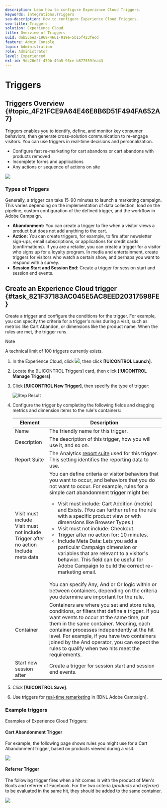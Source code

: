 ```yaml
---
description: Lean how to configure Experience Cloud Triggers.
keywords: integrations;Triggers
seo-description: How to configure Experience Cloud Triggers.
seo-title: Triggers
solution: Experience Cloud
title: Overview of Triggers 
uuid: dab536e3-1969-4661-919e-5b15f423fecd
feature: Admin Console
topic: Administration
role: Administrator
level: Experienced
exl-id: 9dc26e2f-479b-49a5-93ce-b877559fea43
---
```

# Triggers

## Triggers Overview {#topic_4F21FCE9A64E46E8B6D51F494FA652A7}

Triggers enables you to identify, define, and monitor key consumer behaviors, then generate cross-solution communication to re-engage visitors. You can use triggers in real-time decisions and personalization.

* Configure fast re-marketing for cart abandons or cart abandons with products removed
* Incomplete forms and applications
* Any actions or sequence of actions on site

![](assets/trigger-abandonment-2.png)

### Types of Triggers

Generally, a trigger can take 15-90 minutes to launch a marketing campaign. This varies depending on the implementation of data collection, load on the pipeline, custom configuration of the defined trigger, and the workflow in Adobe Campaign.

* **Abandonment:** You can create a trigger to fire when a visitor views a product but does not add anything to the cart.
* **Action:** You can create triggers, for example, to fire after newsletter sign-ups, email subscriptions, or applications for credit cards (confirmations). If you are a retailer, you can create a trigger for a visitor who signs up for a loyalty program. In media and entertainment, create triggers for visitors who watch a certain show, and perhaps you want to respond with a survey.
* **Session Start and Session End:** Create a trigger for session start and session end events.

## Create an Experience Cloud trigger {#task_821F37183AC045E5AC8EED20317598FE}

Create a trigger and configure the conditions for the trigger. For example, you can specify the criteria for a trigger's rules during a visit, such as metrics like Cart Abandon, or dimensions like the product name. When the rules are met, the trigger runs.

>[!NOTE]
>
>A technical limit of 100 triggers currently exists.

1. In the Experience Cloud, click ![](assets/menu-icon.png), then click **[!UICONTROL Launch]**.
2. Locate the [!UICONTROL Triggers] card, then click **[!UICONTROL Manage Triggers]**.
3. Click **[!UICONTROL New Trigger]**, then specify the type of trigger:

   ![Step Result](assets/add-trigger.png)

4. Configure the trigger by completing the following fields and dragging metrics and dimension items to the rule's containers:

    | Element | Description |
    |--- |--- |
    |Name|The friendly name for this trigger.|
    |Description|The description of this trigger, how you will use it, and so on.|
    |Report Suite|The Analytics [report suite](https://docs.adobe.com/content/help/en/analytics/implementation/analytics-basics/ref-reports-report-suites.html) used for this trigger. This setting identifies the reporting data to use.|
    |Visit must include<br>Visit must not include<br>Trigger after no action<br>Include meta data|You can define criteria or visitor behaviors that you want to occur, and behaviors that you do not want to occur.  For example, rules for a simple cart abandonment trigger might be:<ul><li>Visit must include:  Cart Addition (metric) and  Exists. (You can further refine the rule with a specific product view or with dimensions like Browser Types.)</li><li>Visit must not include:  Checkout.</li><li>Trigger after no action for:  10 minutes.</li><li>Include Meta Data: Lets you add a particular Campaign dimension or variables that are relevant to a visitor's behavior. This field can be useful for Adobe Campaign to build the correct re-marketing email.</li></ul><br>You can specify  Any,  And or  Or logic within or between containers, depending on the criteria you determine are important for the rule.|
    |Container|Containers are where you set and store rules, conditions, or filters that define a trigger. If you want events to occur at the same time, put them in the same container. Meaning, each container processes independently at the hit level.  For example, if you have two containers joined by the  And operator, you can expect the rules to qualify when two hits meet the requirements.|
    |Start new session after|Create a trigger for session start and session end events.|

5. Click **[!UICONTROL Save]**.
6. Use triggers for [real-time remarketing](https://docs.adobe.com/content/help/en/campaign-standard/using/integrating-with-adobe-cloud/working-with-campaign-and-triggers/about-adobe-experience-cloud-triggers.html) in [!DNL Adobe Campaign].

### Example triggers

Examples of Experience Cloud Triggers:

#### Cart Abandonment Trigger

For example, the following page shows rules you might use for a Cart Abandonment trigger, based on products viewed during a visit.

![](assets/abandonment-trigger.png)

#### Referrer Trigger

The following trigger fires when a hit comes in with the product of Men's Boots and referrer of Facebook. For the two criteria (*products* and *referrer*) to be evaluated in the same hit, they should be added to the same container.

![](assets/fb-boots-promo.png)
